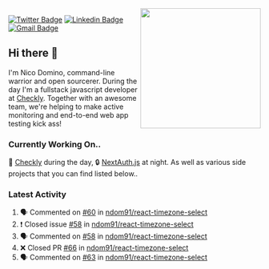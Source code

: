 <img align="right" src="https://user-images.githubusercontent.com/7415984/172472491-91b16eac-fa22-4ecf-92df-d687139fd1f9.gif" width="240" />


[![Twitter Badge](https://img.shields.io/badge/-@ndom91-1ca0f1?style=flat-square&labelColor=1ca0f1&logo=twitter&logoColor=white&link=https://twitter.com/ndom91)](https://twitter.com/ndom91) [![Linkedin Badge](https://img.shields.io/badge/-ndom91-blue?style=flat-square&logo=Linkedin&logoColor=white&link=https://www.linkedin.com/in/ndom91/)](https://www.linkedin.com/in/ndom91/) [![Gmail Badge](https://img.shields.io/badge/-yo@ndo.dev-c14438?style=flat-square&logo=mail.ru&logoColor=white&link=mailto:yo@ndo.dev)](mailto:yo@ndo.dev)

## Hi there 👋

I'm Nico Domino, command-line warrior and open sourcerer. During the day I'm a fullstack javascript developer at [Checkly](https://checklyhq.com). Together with an awesome team, we're helping to make active monitoring and end-to-end web app testing kick ass!

### Currently Working On..

🦝 [Checkly](https://checklyhq.com) during the day, 🔒 [NextAuth.js](https://github.com/nextauthjs/next-auth) at night. As well as various side projects that you can find listed below..

<!--START_SECTION_PROFILE_VIEWS:readme-info-->
<!--END_SECTION_PROFILE_VIEWS:readme-info-->

<!--START_SECTION_DAILY_COMMIT:readme-info-->
<!--END_SECTION_DAILY_COMMIT:readme-info-->

<!--START_SECTION_WEEKLY_COMMIT:readme-info-->
<!--END_SECTION_WEEKLY_COMMIT:readme-info-->

### Latest Activity

<!--START_SECTION:activity-->
1. 🗣 Commented on [#60](https://github.com/ndom91/react-timezone-select/issues/60) in [ndom91/react-timezone-select](https://github.com/ndom91/react-timezone-select)
2. ❗️ Closed issue [#58](https://github.com/ndom91/react-timezone-select/issues/58) in [ndom91/react-timezone-select](https://github.com/ndom91/react-timezone-select)
3. 🗣 Commented on [#58](https://github.com/ndom91/react-timezone-select/issues/58) in [ndom91/react-timezone-select](https://github.com/ndom91/react-timezone-select)
4. ❌ Closed PR [#66](https://github.com/ndom91/react-timezone-select/pull/66) in [ndom91/react-timezone-select](https://github.com/ndom91/react-timezone-select)
5. 🗣 Commented on [#63](https://github.com/ndom91/react-timezone-select/issues/63) in [ndom91/react-timezone-select](https://github.com/ndom91/react-timezone-select)
<!--END_SECTION:activity-->
